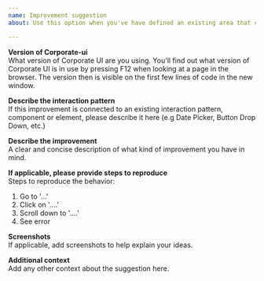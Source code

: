 ```yaml
---
name: Improvement suggestion
about: Use this option when you've have defined an existing area that can be improved. Please attach relevant research documentation so that your issue can be handled at the UX Management Group.

---
```


**Version of Corporate-ui**<br/>
What version of Corporate UI are you using. You'll find out what version of Corporate UI is in use by pressing F12 when looking at a page in the browser. The version then is visible on the first few lines of code in the new window.

**Describe the interaction pattern**<br/>
If this improvement is connected to an existing interaction pattern, component or element, please describe it here (e.g Date Picker, Button Drop Down, etc.)

**Describe the improvement**<br/>
A clear and concise description of what kind of improvement you have in mind.

**If applicable, please provide steps to reproduce**<br/>
Steps to reproduce the behavior:
1. Go to '...'
2. Click on '....'
3. Scroll down to '....'
4. See error

**Screenshots**<br/>
If applicable, add screenshots to help explain your ideas.

**Additional context**<br/>
Add any other context about the suggestion here.
